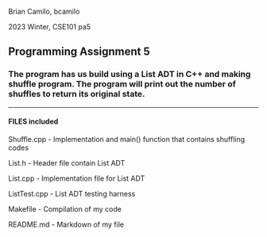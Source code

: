 Brian Camilo, bcamilo

2023 Winter, CSE101 pa5

## Programming Assignment 5

### The program has us build using a List ADT in C++ and making shuffle program. The program will print out the number of shuffles to return its original state.
-------------------------------------------------------------------------------------------------------------
#### FILES included

Shuffle.cpp -   Implementation and main() function that contains shuffling codes

List.h -        Header file contain List ADT

List.cpp -      Implementation file for List ADT

ListTest.cpp -	List ADT testing harness

Makefile -		Compilation of my code

README.md  -	Markdown of my file
